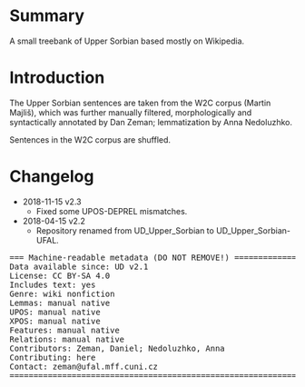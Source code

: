 # Summary

A small treebank of Upper Sorbian based mostly on Wikipedia.


# Introduction

The Upper Sorbian sentences are taken from the W2C corpus (Martin Majliš), which
was further manually filtered, morphologically and syntactically annotated by
Dan Zeman; lemmatization by Anna Nedoluzhko.

Sentences in the W2C corpus are shuffled.


# Changelog

* 2018-11-15 v2.3
  * Fixed some UPOS-DEPREL mismatches.
* 2018-04-15 v2.2
  * Repository renamed from UD_Upper_Sorbian to UD_Upper_Sorbian-UFAL.


<pre>
=== Machine-readable metadata (DO NOT REMOVE!) ================================
Data available since: UD v2.1
License: CC BY-SA 4.0
Includes text: yes
Genre: wiki nonfiction
Lemmas: manual native
UPOS: manual native
XPOS: manual native
Features: manual native
Relations: manual native
Contributors: Zeman, Daniel; Nedoluzhko, Anna
Contributing: here
Contact: zeman@ufal.mff.cuni.cz
===============================================================================
</pre>
